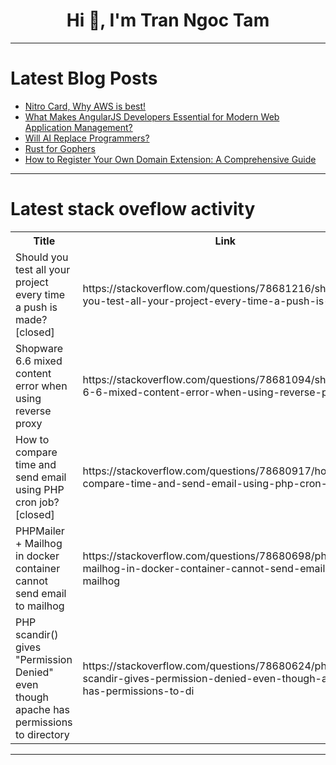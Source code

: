 <h1 align="center">Hi 👋, I'm Tran Ngoc Tam</h1>

---

# Latest Blog Posts 
<!-- BLOG-POST-LIST:START -->
- [Nitro Card, Why AWS is best!](https://dev.to/choonho/nitro-card-why-aws-is-best-46ph)
- [What Makes AngularJS Developers Essential for Modern Web Application Management?](https://dev.to/hirelaraveldevelopers/what-makes-angularjs-developers-essential-for-modern-web-application-management-13h8)
- [Will AI Replace Programmers?](https://dev.to/devot/will-ai-replace-programmers-1634)
- [Rust for Gophers](https://dev.to/plutov/rust-for-gophers-k9h)
- [How to Register Your Own Domain Extension: A Comprehensive Guide](https://dev.to/manojgohel/how-to-register-your-own-domain-extension-a-comprehensive-guide-fl5)
<!-- BLOG-POST-LIST:END -->

---

# Latest stack oveflow activity
<table>
  <tr><th>Title</th><th>Link</th></tr>
  <!-- STACKOVERFLOW:START --><tr><td>Should you test all your project every time a push is made? [closed]</td><td>https://stackoverflow.com/questions/78681216/should-you-test-all-your-project-every-time-a-push-is-made</td></tr><tr><td>Shopware 6.6 mixed content error when using reverse proxy</td><td>https://stackoverflow.com/questions/78681094/shopware-6-6-mixed-content-error-when-using-reverse-proxy</td></tr><tr><td>How to compare time and send email using PHP cron job? [closed]</td><td>https://stackoverflow.com/questions/78680917/how-to-compare-time-and-send-email-using-php-cron-job</td></tr><tr><td>PHPMailer + Mailhog in docker container cannot send email to mailhog</td><td>https://stackoverflow.com/questions/78680698/phpmailer-mailhog-in-docker-container-cannot-send-email-to-mailhog</td></tr><tr><td>PHP scandir&lpar;&rpar; gives &quot;Permission Denied&quot; even though apache has permissions to directory</td><td>https://stackoverflow.com/questions/78680624/php-scandir-gives-permission-denied-even-though-apache-has-permissions-to-di</td></tr><!-- STACKOVERFLOW:END -->
</table>

---


